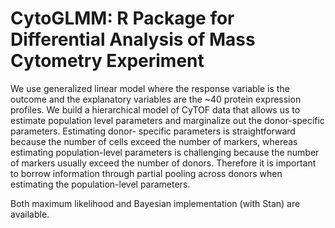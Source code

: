 # CytoGLMM: R Package for Differential Analysis of Mass Cytometry Experiment

We use generalized linear model where the response variable is the outcome and the explanatory variables are the ~40 protein expression profiles. We build a hierarchical model of CyTOF data that allows us to estimate population level parameters and marginalize out the donor-specific parameters. Estimating donor- specific parameters is straightforward because the number of cells exceed the number of markers, whereas estimating population-level parameters is challenging because the number of markers usually exceed the number of donors. Therefore it is important to borrow information through partial pooling across donors when estimating the population-level parameters. 

Both maximum likelihood and Bayesian implementation (with Stan) are available.
